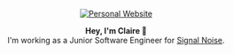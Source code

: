 <p align="center">
  <a href="https://www.dotclaire.im/" target="_blank">
    <img src="https://www.dotclaire.im/images/github-profile-banner.svg" alt="Personal Website" />
  </a>  
</p>

<p align="center">
  <b>Hey, I'm Claire 👋</b> <br />
  I'm working as a Junior Software Engineer for <a href="https://www.signal-noise.co.uk/" target="_blank">Signal Noise</a>.
</p>
